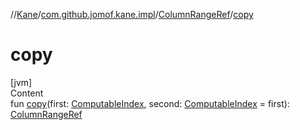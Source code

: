 //[Kane](../../index.md)/[com.github.jomof.kane.impl](../index.md)/[ColumnRangeRef](index.md)/[copy](copy.md)



# copy  
[jvm]  
Content  
fun [copy](copy.md)(first: [ComputableIndex](../-computable-index/index.md), second: [ComputableIndex](../-computable-index/index.md) = first): [ColumnRangeRef](index.md)  



